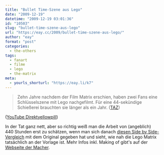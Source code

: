 ```yaml
---
title: "Bullet Time-Szene aus Lego"
date: "2009-12-19"
datetime: "2009-12-19 03:01:36"
id: "10503"
slug: "bullet-time-szene-aus-lego"
url: "https://eay.cc/2009/bullet-time-szene-aus-lego/"
author: "eay"
format: "post"
categories:
  - the-others
tags:
  - fanart
  - filme
  - lego
  - the-matrix
meta:
  - yourls_shorturl: "https://eay.li/k7"
---
```


> Zehn Jahre nachdem der Film Matrix erschien, haben zwei Fans eine Schlüsselszene mit Lego nachgefilmt. Für eine 44-sekündige Schießerei brauchten sie länger als ein Jahr. ([TAZ](http://www.taz.de/1/leben/internet/artikel/1/die-bausteine-der-matrix/))

 ([YouTube Direktyellowpill](http://www.youtube.com/watch?v=iDe4v318f64))

In der Tat ganz nett, aber so richtig weiß man die Arbeit von (angeblich) 440 Stunden erst zu schätzen, wenn man sich danach [diesen Side by Side-Vergleich](http://www.youtube.com/watch?v=xR4xDeiHrfA) mit dem Original gegeben hat und sieht, wie nah die Lego Matrix tatsächlich an der Vorlage ist. Mehr Infos inkl. Making of gibt's auf der [Webseite der Macher](http://legomatrix.com/main.shtml).
